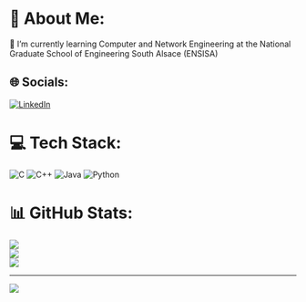 # 💫 About Me:
🌱 I’m currently learning Computer and Network Engineering at the National Graduate School of Engineering South Alsace (ENSISA)<br>


## 🌐 Socials:
[![LinkedIn](https://img.shields.io/badge/LinkedIn-%230077B5.svg?logo=linkedin&logoColor=white)](https://www.linkedin.com/in/matthis-lahargoue-914946282/) 

# 💻 Tech Stack:
![C](https://img.shields.io/badge/c-%2300599C.svg?style=for-the-badge&logo=c&logoColor=white) ![C++](https://img.shields.io/badge/c++-%2300599C.svg?style=for-the-badge&logo=c%2B%2B&logoColor=white) ![Java](https://img.shields.io/badge/java-%23ED8B00.svg?style=for-the-badge&logo=openjdk&logoColor=white) ![Python](https://img.shields.io/badge/python-3670A0?style=for-the-badge&logo=python&logoColor=ffdd54)
# 📊 GitHub Stats:
![](https://github-readme-stats.vercel.app/api?username=matla91&theme=dark&hide_border=false&include_all_commits=false&count_private=false)<br/>
![](https://github-readme-streak-stats.herokuapp.com/?user=matla91&theme=dark&hide_border=false)<br/>
![](https://github-readme-stats.vercel.app/api/top-langs/?username=matla91&theme=dark&hide_border=false&include_all_commits=false&count_private=false&layout=compact)

---
[![](https://visitcount.itsvg.in/api?id=matla91&icon=0&color=0)](https://visitcount.itsvg.in)

<!-- Proudly created with GPRM ( https://gprm.itsvg.in ) -->
